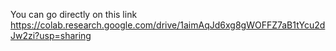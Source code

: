 You can go directly on this link 
https://colab.research.google.com/drive/1aimAqJd6xg8gWOFFZ7aB1tYcu2dJw2zi?usp=sharing
